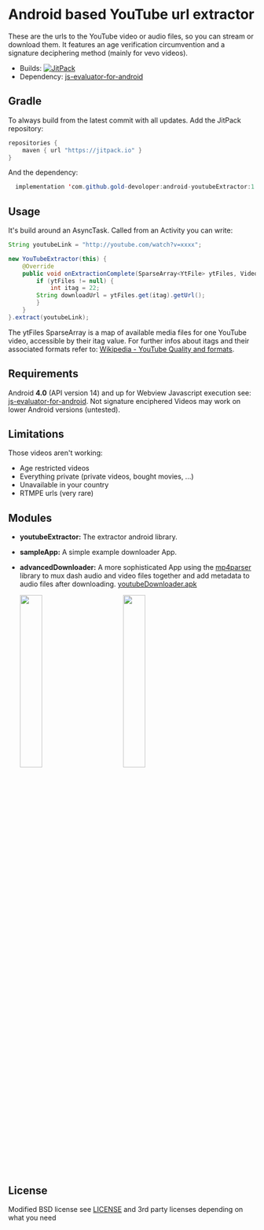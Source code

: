 Android based YouTube url extractor
=======================================================

These are the urls to the YouTube video or audio files, so you can stream or download them.
It features an age verification circumvention and a signature deciphering method (mainly for vevo videos).

* Builds: [![JitPack](https://jitpack.io/v/HaarigerHarald/android-youtubeExtractor.svg)](https://jitpack.io/#HaarigerHarald/android-youtubeExtractor)
* Dependency: [js-evaluator-for-android](https://github.com/evgenyneu/js-evaluator-for-android)

## Gradle

To always build from the latest commit with all updates. Add the JitPack repository:

```java
repositories {
    maven { url "https://jitpack.io" }
}
```

And the dependency:

```java	
  implementation 'com.github.gold-devoloper:android-youtubeExtractor:1.0.0'
```

## Usage

It's build around an AsyncTask. Called from an Activity you can write:

```java	
String youtubeLink = "http://youtube.com/watch?v=xxxx";

new YouTubeExtractor(this) {
    @Override
    public void onExtractionComplete(SparseArray<YtFile> ytFiles, VideoMeta vMeta) {
        if (ytFiles != null) {
            int itag = 22;
	    String downloadUrl = ytFiles.get(itag).getUrl();
        }
    }
}.extract(youtubeLink);
```

The ytFiles SparseArray is a map of available media files for one YouTube video, accessible by their itag 
value. For further infos about itags and their associated formats refer to: [Wikipedia - YouTube Quality and formats](http://en.wikipedia.org/wiki/YouTube#Quality_and_formats).


## Requirements

Android **4.0** (API version 14) and up for Webview Javascript execution see: [js-evaluator-for-android](https://github.com/evgenyneu/js-evaluator-for-android).
Not signature enciphered Videos may work on lower Android versions (untested).

## Limitations

Those videos aren't working:

* Age restricted videos
* Everything private (private videos, bought movies, ...)
* Unavailable in your country
* RTMPE urls (very rare)


## Modules

* **youtubeExtractor:** The extractor android library.

* **sampleApp:** A simple example downloader App.

* **advancedDownloader:** A more sophisticated App using the [mp4parser](https://github.com/sannies/mp4parser) library to mux dash audio and video files together and add metadata to audio files after downloading. [youtubeDownloader.apk](https://github.com/HaarigerHarald/android-youtubeExtractor/releases/latest)

<img height="0" width="4%">
<img src='Screenshot_2015-04-26-17-04-382.png' width='30%'>
<img height="0" width="10%">
<img src='Screenshot_2015-04-27-17-05-50.png' width='30%'>
<img height="0" width="15%">

## License

Modified BSD license see [LICENSE](LICENSE) and 3rd party licenses depending on what you need
